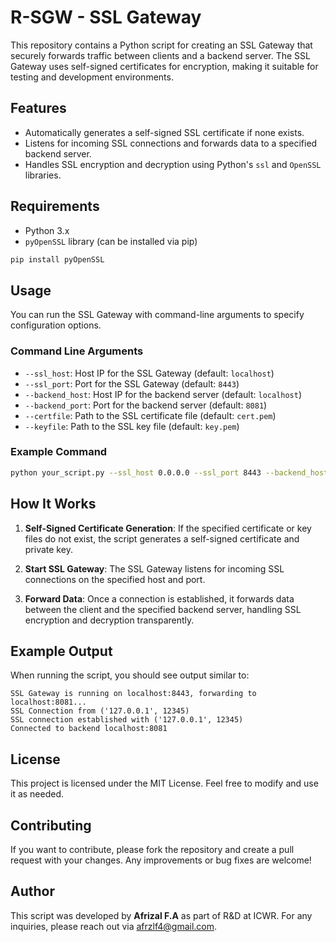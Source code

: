 # R-SGW - SSL Gateway

This repository contains a Python script for creating an SSL Gateway that securely forwards traffic between clients and a backend server. The SSL Gateway uses self-signed certificates for encryption, making it suitable for testing and development environments.

## Features

- Automatically generates a self-signed SSL certificate if none exists.
- Listens for incoming SSL connections and forwards data to a specified backend server.
- Handles SSL encryption and decryption using Python's `ssl` and `OpenSSL` libraries.

## Requirements

- Python 3.x
- `pyOpenSSL` library (can be installed via pip)

```bash
pip install pyOpenSSL
```

## Usage

You can run the SSL Gateway with command-line arguments to specify configuration options.

### Command Line Arguments

- `--ssl_host`: Host IP for the SSL Gateway (default: `localhost`)
- `--ssl_port`: Port for the SSL Gateway (default: `8443`)
- `--backend_host`: Host IP for the backend server (default: `localhost`)
- `--backend_port`: Port for the backend server (default: `8081`)
- `--certfile`: Path to the SSL certificate file (default: `cert.pem`)
- `--keyfile`: Path to the SSL key file (default: `key.pem`)

### Example Command

```bash
python your_script.py --ssl_host 0.0.0.0 --ssl_port 8443 --backend_host 192.168.1.100 --backend_port 8081
```

## How It Works

1. **Self-Signed Certificate Generation**: If the specified certificate or key files do not exist, the script generates a self-signed certificate and private key.

2. **Start SSL Gateway**: The SSL Gateway listens for incoming SSL connections on the specified host and port.

3. **Forward Data**: Once a connection is established, it forwards data between the client and the specified backend server, handling SSL encryption and decryption transparently.

## Example Output

When running the script, you should see output similar to:

```
SSL Gateway is running on localhost:8443, forwarding to localhost:8081...
SSL Connection from ('127.0.0.1', 12345)
SSL connection established with ('127.0.0.1', 12345)
Connected to backend localhost:8081
```

## License

This project is licensed under the MIT License. Feel free to modify and use it as needed.

## Contributing

If you want to contribute, please fork the repository and create a pull request with your changes. Any improvements or bug fixes are welcome!

## Author

This script was developed by **Afrizal F.A** as part of R&D at ICWR. For any inquiries, please reach out via afrzlf4@gmail.com.
